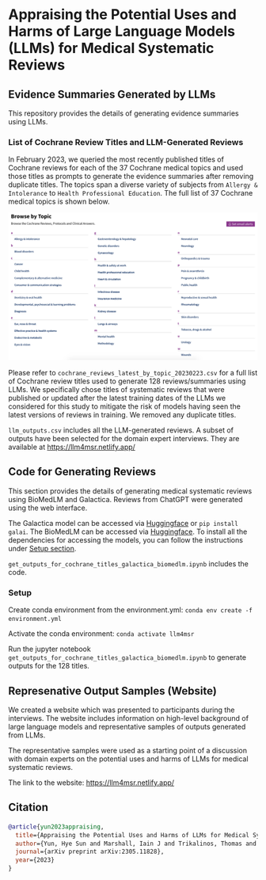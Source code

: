 # Appraising the Potential Uses and Harms of Large Language Models (LLMs) for Medical Systematic Reviews

## Evidence Summaries Generated by LLMs

This repository provides the details of generating evidence summaries using LLMs.

### List of Cochrane Review Titles and LLM-Generated Reviews

In February 2023, we queried the most recently published titles of Cochrane reviews for each of the 37 Cochrane medical topics and used those titles as prompts to generate the evidence summaries after removing duplicate titles. 
The topics span a diverse variety of subjects from `Allergy & Intolerance` to `Health Professional Education`. The full list of 37 Cochrane medical topics is shown below.

![list of Cochrane topics](./Cochrane_Browse_by_Topic_20230223.png)

Please refer to `cochrane_reviews_latest_by_topic_20230223.csv` for a full list of Cochrane review titles used to generate 128 reviews/summaries using LLMs.
We specifically chose titles of systematic reviews that were published or updated after the latest training dates of the LLMs we considered for this study to mitigate the risk of models having seen the latest versions of reviews in training. We removed any duplicate titles.

`llm_outputs.csv` includes all the LLM-generated reviews.
A subset of outputs have been selected for the domain expert interviews. They are available at https://llm4msr.netlify.app/

## Code for Generating Reviews

This section provides the details of generating medical systematic reviews using BioMedLM and Galactica. Reviews from ChatGPT were generated using the web interface.

The Galactica model can be accessed via [Huggingface](https://huggingface.co/facebook/galactica-6.7b) or `pip install galai`.
The BioMedLM can be accessed via [Huggingface](https://huggingface.co/stanford-crfm/BioMedLM).
To install all the dependencies for accessing the models, you can follow the instructions under [Setup section](#setup).

`get_outputs_for_cochrane_titles_galactica_biomedlm.ipynb` includes the code.

### Setup

Create conda environment from the environment.yml: `conda env create -f environment.yml`

Activate the conda environment: `conda activate llm4msr`

Run the jupyter notebook `get_outputs_for_cochrane_titles_galactica_biomedlm.ipynb` to generate outputs for the 128 titles.

## Represenative Output Samples (Website)

We created a website which was presented to participants during the interviews. The website includes information on high-level background of large language models and representative samples of outputs generated from LLMs.

The representative samples were used as a starting point of a discussion with domain experts on the potential uses and harms of LLMs for medical systematic reviews.

The link to the website: https://llm4msr.netlify.app/

## Citation

```bibtex
@article{yun2023appraising,
  title={Appraising the Potential Uses and Harms of LLMs for Medical Systematic Reviews},
  author={Yun, Hye Sun and Marshall, Iain J and Trikalinos, Thomas and Wallace, Byron C},
  journal={arXiv preprint arXiv:2305.11828},
  year={2023}
}
```

